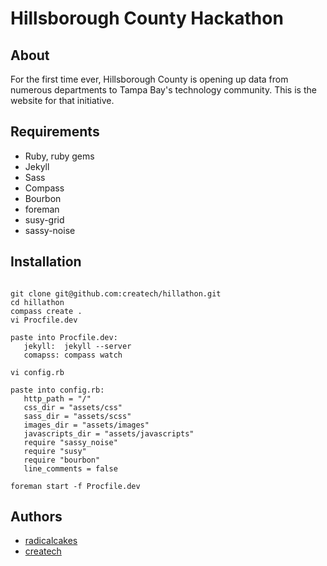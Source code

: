 # Hillsborough County Hackathon #

## About ##

  For the first time ever, Hillsborough County is opening up data from numerous departments to Tampa Bay's technology community.  This is the website for that initiative.   

## Requirements ##

  * Ruby, ruby gems
  * Jekyll
  * Sass
  * Compass
  * Bourbon
  * foreman
  * susy-grid
  * sassy-noise

## Installation ##
   ```

   git clone git@github.com:createch/hillathon.git
   cd hillathon
   compass create .
   vi Procfile.dev

   paste into Procfile.dev: 
      jekyll:  jekyll --server
      comapss: compass watch

   vi config.rb

   paste into config.rb: 
      http_path = "/"
      css_dir = "assets/css"
      sass_dir = "assets/scss"
      images_dir = "assets/images"
      javascripts_dir = "assets/javascripts"
      require "sassy_noise"
      require "susy"
      require "bourbon"
      line_comments = false
      
   foreman start -f Procfile.dev
   ``` 

## Authors ##
  
  * <a href='https://github.com/radicalcakes'>radicalcakes</a>
  * <a href='https://github.com/createch'>createch</a>
